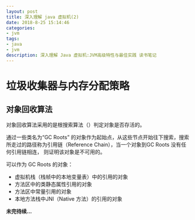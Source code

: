 ```yaml
---
layout: post
title: 深入理解 java 虚拟机(2)
date: 2018-8-25 15:14:46
categories: 
- jvm
tags:
- java
- jvm
description: 深入理解 Java 虚拟机:JVM高级特性与最佳实践 读书笔记
---
```

# 垃圾收集器与内存分配策略

## 对象回收算法
对象回收算法采用的是根搜索算法（）判定对象是否存活的。

通过一些类名为“GC Roots” 的对象作为起始点，从这些节点开始往下搜索，搜索所走过的路径称为引用链（Reference Chain），当一个对象到GC Roots 没有任何引用链相连，
则证明该对象是不可用的。

可以作为 GC Roots 的对象：
- 虚拟机栈（栈帧中的本地变量表）中的引用的对象
- 方法区中的类静态属性引用的对象
- 方法区中常量引用的对象
- 本地方法栈中JNI（Native 方法）的引用的对象



**未完待续...**